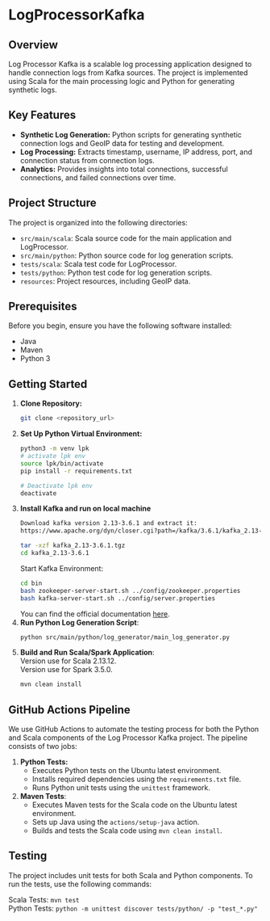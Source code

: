 # LogProcessorKafka

## Overview
Log Processor Kafka is a scalable log processing application designed to handle connection logs from Kafka sources. 
The project is implemented using Scala for the main processing logic and Python for generating synthetic logs.

## Key Features
- **Synthetic Log Generation:** Python scripts for generating synthetic connection logs and GeoIP data for testing and development.
- **Log Processing:** Extracts timestamp, username, IP address, port, and connection status from connection logs.
- **Analytics:** Provides insights into total connections, successful connections, and failed connections over time.

## Project Structure
The project is organized into the following directories:
- `src/main/scala`: Scala source code for the main application and LogProcessor.
- `src/main/python`: Python source code for log generation scripts.
- `tests/scala`: Scala test code for LogProcessor.
- `tests/python`: Python test code for log generation scripts.
- `resources`: Project resources, including GeoIP data.

## Prerequisites
Before you begin, ensure you have the following software installed:
- Java
- Maven
- Python 3

## Getting Started
1. **Clone Repository:**
   ```bash
   git clone <repository_url>
   ```
2. **Set Up Python Virtual Environment:**
   ```bash
   python3 -m venv lpk
   # activate lpk env
   source lpk/bin/activate
   pip install -r requirements.txt
   ```
   ```bash
   # Deactivate lpk env
   deactivate
   ```
3. **Install Kafka and run on local machine**
   ```bash
   Download kafka version 2.13-3.6.1 and extract it:
   https://www.apache.org/dyn/closer.cgi?path=/kafka/3.6.1/kafka_2.13-3.6.1.tgz
   
   tar -xzf kafka_2.13-3.6.1.tgz
   cd kafka_2.13-3.6.1
   ```
   Start Kafka Environment:
   ```bash
   cd bin
   bash zookeeper-server-start.sh ../config/zookeeper.properties
   bash kafka-server-start.sh ../config/server.properties
   ```
   You can find the official documentation [here](https://kafka.apache.org/quickstart).
4. **Run Python Log Generation Script**:
   ```bash
   python src/main/python/log_generator/main_log_generator.py
   ```
5. **Build and Run Scala/Spark Application**:<br/>
   Version use for Scala 2.13.12.<br/>
   Version use for Spark 3.5.0.
   ```bash
   mvn clean install
   ```

## GitHub Actions Pipeline

We use GitHub Actions to automate the testing process for both the Python and Scala components of the Log Processor Kafka project. The pipeline consists of two jobs:

1. **Python Tests:**
   - Executes Python tests on the Ubuntu latest environment.
   - Installs required dependencies using the `requirements.txt` file.
   - Runs Python unit tests using the `unittest` framework.
2. **Maven Tests**:
   - Executes Maven tests for the Scala code on the Ubuntu latest environment.
   - Sets up Java using the `actions/setup-java` action.
   - Builds and tests the Scala code using `mvn clean install`.

## Testing
The project includes unit tests for both Scala and Python components. To run the tests, use the following commands:

Scala Tests: `mvn test`<br/>
Python Tests: `python -m unittest discover tests/python/ -p "test_*.py"`